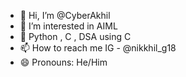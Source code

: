 - 👋 Hi, I’m @CyberAkhil
- 👀 I’m interested in AIML
- 🌱 Python , C , DSA using C  
- 📫 How to reach me IG - @nikkhil_g18
- 😄 Pronouns: He/Him

<!---
CyberAkhil/CyberAkhil is a ✨ special ✨ repository because its `README.md` (this file) appears on your GitHub profile.
You can click the Preview link to take a look at your changes.
--->
